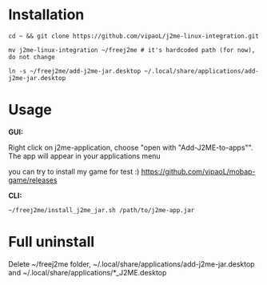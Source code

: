 # Installation
```
cd ~ && git clone https://github.com/vipaoL/j2me-linux-integration.git
```
```
mv j2me-linux-integration ~/freej2me # it's hardcoded path (for now), do not change
```
```
ln -s ~/freej2me/add-j2me-jar.desktop ~/.local/share/applications/add-j2me-jar.desktop
```
# Usage
**GUI:**

Right click on j2me-application, choose "open with "Add-J2ME-to-apps"". The app will appear in your applications menu

you can try to install my game for test :) https://github.com/vipaoL/mobap-game/releases

**CLI:**
```
~/freej2me/install_j2me_jar.sh /path/to/j2me-app.jar
```
# Full uninstall
Delete ~/freej2me folder, ~/.local/share/applications/add-j2me-jar.desktop and ~/.local/share/applications/*_J2ME.desktop
